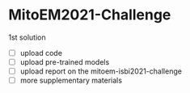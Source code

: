 # MitoEM2021-Challenge
1st solution

- [ ] upload code
- [ ] upload pre-trained models
- [ ] upload report on the mitoem-isbi2021-challenge
- [ ] more supplementary materials
